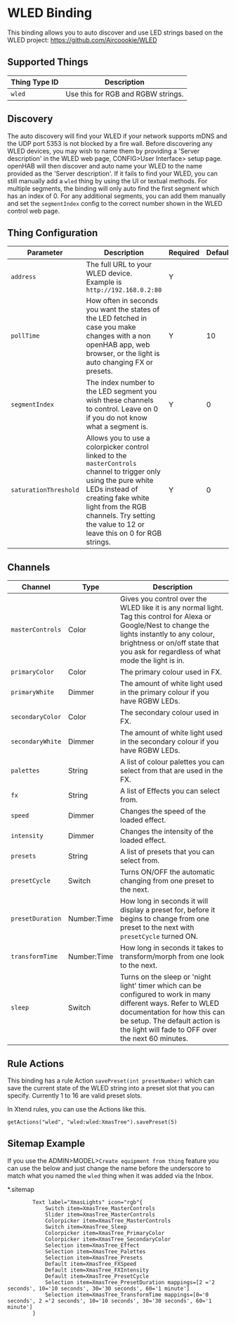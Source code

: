 # WLED Binding

This binding allows you to auto discover and use LED strings based on the WLED project:
<https://github.com/Aircoookie/WLED>

## Supported Things

| Thing Type ID | Description |
|-|-|
| `wled` | Use this for RGB and RGBW strings. |

## Discovery

The auto discovery will find your WLED if your network supports mDNS and the UDP port 5353 is not blocked by a fire wall.
Before discovering any WLED devices, you may wish to name them by providing a 'Server description' in the WLED web page, CONFIG>User Interface> setup page.
openHAB will then discover and auto name your WLED to the name provided as the 'Server description'.
If it fails to find your WLED, you can still manually add a `wled` thing by using the UI or textual methods.
For multiple segments, the binding will only auto find the first segment which has an index of 0.
For any additional segments, you can add them manually and set the `segmentIndex` config to the correct number shown in the WLED control web page.

## Thing Configuration

| Parameter | Description | Required | Default |
|-|-|-|-|
| `address`| The full URL to your WLED device. Example is `http://192.168.0.2:80` | Y | |
| `pollTime`| How often in seconds you want the states of the LED fetched in case you make changes with a non openHAB app, web browser, or the light is auto changing FX or presets. | Y | 10 |
| `segmentIndex` | The index number to the LED segment you wish these channels to control. Leave on 0 if you do not know what a segment is. | Y | 0 |
| `saturationThreshold` | Allows you to use a colorpicker control linked to the `masterControls` channel to trigger only using the pure white LEDs instead of creating fake white light from the RGB channels. Try setting the value to 12 or leave this on 0 for RGB strings. | Y | 0 |

## Channels

| Channel | Type | Description |
|-|-|-|
| `masterControls` | Color | Gives you control over the WLED like it is any normal light. Tag this control for Alexa or Google/Nest to change the lights instantly to any colour, brightness or on/off state that you ask for regardless of what mode the light is in. |
| `primaryColor` | Color | The primary colour used in FX. |
| `primaryWhite` | Dimmer | The amount of white light used in the primary colour if you have RGBW LEDs. |
| `secondaryColor` | Color | The secondary colour used in FX. |
| `secondaryWhite` | Dimmer | The amount of white light used in the secondary colour if you have RGBW LEDs. |
| `palettes` | String | A list of colour palettes you can select from that are used in the FX. |
| `fx` | String |  A list of Effects you can select from. |
| `speed` | Dimmer | Changes the speed of the loaded effect. |
| `intensity` | Dimmer | Changes the intensity of the loaded effect. |
| `presets` | String |  A list of presets that you can select from.  |
| `presetCycle` | Switch | Turns ON/OFF the automatic changing from one preset to the next. |
| `presetDuration` | Number:Time | How long in seconds it will display a preset for, before it begins to change from one preset to the next with `presetCycle` turned ON. |
| `transformTime` | Number:Time | How long in seconds it takes to transform/morph from one look to the next. |
| `sleep` | Switch | Turns on the sleep or 'night light' timer which can be configured to work in many different ways. Refer to WLED documentation for how this can be setup. The default action is the light will fade to OFF over the next 60 minutes. |

## Rule Actions

This binding has a rule Action `savePreset(int presetNumber)` which can save the current state of the WLED string into a preset slot that you can specify.
Currently 1 to 16 are valid preset slots.

In Xtend rules, you can use the Actions like this.

```
getActions("wled", "wled:wled:XmasTree").savePreset(5)
```

## Sitemap Example

If you use the ADMIN>MODEL>`Create equipment from thing` feature you can use the below and just change the name before the underscore to match what you named the `wled` thing when it was added via the Inbox.

*.sitemap

```
        Text label="XmasLights" icon="rgb"{
            Switch item=XmasTree_MasterControls
            Slider item=XmasTree_MasterControls
            Colorpicker item=XmasTree_MasterControls
            Switch item=XmasTree_Sleep
            Colorpicker item=XmasTree_PrimaryColor
            Colorpicker item=XmasTree_SecondaryColor
            Selection item=XmasTree_Effect
            Selection item=XmasTree_Palettes
            Selection item=XmasTree_Presets
            Default item=XmasTree_FXSpeed
            Default item=XmasTree_FXIntensity
            Default item=XmasTree_PresetCycle
            Selection item=XmasTree_PresetDuration mappings=[2 ='2 seconds', 10='10 seconds', 30='30 seconds', 60='1 minute']
            Selection item=XmasTree_TransformTime mappings=[0='0 seconds', 2 ='2 seconds', 10='10 seconds', 30='30 seconds', 60='1 minute']
        }
        
```
